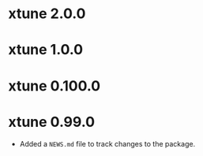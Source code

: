 # xtune 2.0.0

# xtune 1.0.0

# xtune 0.100.0

# xtune 0.99.0

* Added a `NEWS.md` file to track changes to the package.
